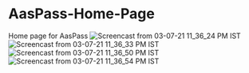 # AasPass-Home-Page
Home page for AasPass
![Screencast from 03-07-21 11_36_24 PM IST](https://user-images.githubusercontent.com/55712612/124363469-004a4700-dc59-11eb-84b9-5a5efc557772.gif)
![Screencast from 03-07-21 11_36_33 PM IST](https://user-images.githubusercontent.com/55712612/124363473-02140a80-dc59-11eb-94bb-c66f2350cad4.gif)
![Screencast from 03-07-21 11_36_50 PM IST](https://user-images.githubusercontent.com/55712612/124363462-fa546600-dc58-11eb-92c8-8f0deccf50fd.gif)
![Screencast from 03-07-21 11_36_54 PM IST](https://user-images.githubusercontent.com/55712612/124363466-fd4f5680-dc58-11eb-8cac-da17d15ec727.gif)
